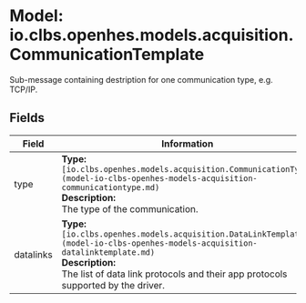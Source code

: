 # Model: io.clbs.openhes.models.acquisition.CommunicationTemplate

Sub-message containing destription for one communication type, e.g. TCP/IP.

## Fields

| Field | Information |
| --- | --- |
| type | <b>Type:</b> `[io.clbs.openhes.models.acquisition.CommunicationType](model-io-clbs-openhes-models-acquisition-communicationtype.md)`<br><b>Description:</b><br>The type of the communication. |
| datalinks | <b>Type:</b> `[io.clbs.openhes.models.acquisition.DataLinkTemplate](model-io-clbs-openhes-models-acquisition-datalinktemplate.md)`<br><b>Description:</b><br>The list of data link protocols and their app protocols supported by the driver. |

